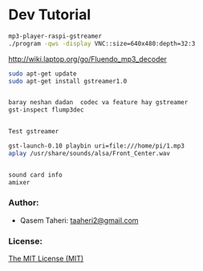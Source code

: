 # Dev Tutorial
````bash
mp3-player-raspi-gstreamer
./program -qws -display VNC::size=640x480:depth=32:3

````


http://wiki.laptop.org/go/Fluendo_mp3_decoder

````bash
sudo apt-get update 
sudo apt-get install gstreamer1.0


baray neshan dadan  codec va feature hay gstreamer
gst-inspect flump3dec


Test gstreamer

gst-launch-0.10 playbin uri=file:///home/pi/1.mp3
aplay /usr/share/sounds/alsa/Front_Center.wav


sound card info
amixer 

````


### Author:

* Qasem Taheri: taaheri2@gmail.com


### License:
 [The MIT License (MIT)](http://opensource.org/licenses/MIT)


